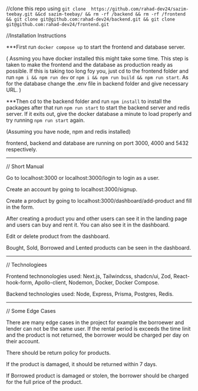 //clone this repo using
`git clone  https://github.com/rahad-dev24/sazim-teebay.git &&cd sazim-teebay/ && rm -rf /backend && rm -rf /frontend && git clone git@github.com:rahad-dev24/backend.git && git clone git@github.com:rahad-dev24/frontend.git`

//Installation Instructions

***First run `docker compose up` to start the frontend and database server. 

( Assming you have docker installed this might take some time. This step is taken to make the frontend and the database as production ready as possible. If this is taking too long foy you, just cd to the frontend folder and run `npm i && npm run dev` or `npm i && npm run build && npm run start`. As for the database change the .env file in backend folder and give necessary URL. )

***Then cd to the backend folder and run `npm install` to install the packages after that run `npm run start` to start the backend server and redis server. If it exits out, give the docker database a minute to load properly and try running `npm run start` again. 

(Assuming you have node, npm and redis installed)


frontend, backend and database are running on port 3000, 4000 and 5432 respectively.


-----------------------------------------------------------------
// Short Manual

Go to localhost:3000 or localhost:3000/login to login as a user.

Create an account by going to localhost:3000/signup.

Create a product by going to localhost:3000/dashboard/add-product and fill in the form.

After creating a product you and other users can see it in the landing page and users can buy and rent it. You can also see it in the dashboard.

Edit or delete product from the dashboard.

Bought, Sold, Borrowed and Lented products can be seen in the dashboard.


-----------------------------------------------------------------
// Technologiees

Frontend technonologies used: Next.js, Tailwindcss, shadcn/ui, Zod, React-hook-form, Apollo-client, Nodemon, Docker, Docker Compose.


Backend technologies used: Node, Express, Prisma, Postgres, Redis.


-----------------------------------------------------------------
// Some Edge Cases

There are many edge cases in the project for example the borroewer and lender can not be the same user. If the rental period is exceeds the time linit and the product is not returned, the borrower would be charged per day on their account.

There should be return policy for products.

If the product is damaged, it should be returned within 7 days.

If Borrowed product is damaged or stolen, the borrower should be charged for the full price of the product.








